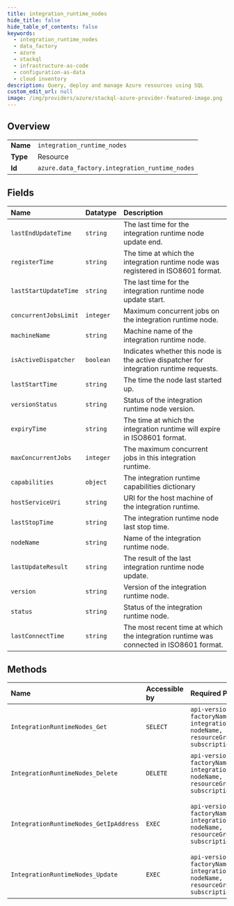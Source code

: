 ```yaml
---
title: integration_runtime_nodes
hide_title: false
hide_table_of_contents: false
keywords:
  - integration_runtime_nodes
  - data_factory
  - azure    
  - stackql
  - infrastructure-as-code
  - configuration-as-data
  - cloud inventory
description: Query, deploy and manage Azure resources using SQL
custom_edit_url: null
image: /img/providers/azure/stackql-azure-provider-featured-image.png
---
```

  
    

## Overview
<table><tbody>
<tr><td><b>Name</b></td><td><code>integration_runtime_nodes</code></td></tr>
<tr><td><b>Type</b></td><td>Resource</td></tr>
<tr><td><b>Id</b></td><td><code>azure.data_factory.integration_runtime_nodes</code></td></tr>
</tbody></table>

## Fields
| Name | Datatype | Description |
|:-----|:---------|:------------|
| `lastEndUpdateTime` | `string` | The last time for the integration runtime node update end. |
| `registerTime` | `string` | The time at which the integration runtime node was registered in ISO8601 format. |
| `lastStartUpdateTime` | `string` | The last time for the integration runtime node update start. |
| `concurrentJobsLimit` | `integer` | Maximum concurrent jobs on the integration runtime node. |
| `machineName` | `string` | Machine name of the integration runtime node. |
| `isActiveDispatcher` | `boolean` | Indicates whether this node is the active dispatcher for integration runtime requests. |
| `lastStartTime` | `string` | The time the node last started up. |
| `versionStatus` | `string` | Status of the integration runtime node version. |
| `expiryTime` | `string` | The time at which the integration runtime will expire in ISO8601 format. |
| `maxConcurrentJobs` | `integer` | The maximum concurrent jobs in this integration runtime. |
| `capabilities` | `object` | The integration runtime capabilities dictionary |
| `hostServiceUri` | `string` | URI for the host machine of the integration runtime. |
| `lastStopTime` | `string` | The integration runtime node last stop time. |
| `nodeName` | `string` | Name of the integration runtime node. |
| `lastUpdateResult` | `string` | The result of the last integration runtime node update. |
| `version` | `string` | Version of the integration runtime node. |
| `status` | `string` | Status of the integration runtime node. |
| `lastConnectTime` | `string` | The most recent time at which the integration runtime was connected in ISO8601 format. |
## Methods
| Name | Accessible by | Required Params | Description |
|:-----|:--------------|:----------------|:------------|
| `IntegrationRuntimeNodes_Get` | `SELECT` | `api-version, factoryName, integrationRuntimeName, nodeName, resourceGroupName, subscriptionId` | Gets a self-hosted integration runtime node. |
| `IntegrationRuntimeNodes_Delete` | `DELETE` | `api-version, factoryName, integrationRuntimeName, nodeName, resourceGroupName, subscriptionId` | Deletes a self-hosted integration runtime node. |
| `IntegrationRuntimeNodes_GetIpAddress` | `EXEC` | `api-version, factoryName, integrationRuntimeName, nodeName, resourceGroupName, subscriptionId` | Get the IP address of self-hosted integration runtime node. |
| `IntegrationRuntimeNodes_Update` | `EXEC` | `api-version, factoryName, integrationRuntimeName, nodeName, resourceGroupName, subscriptionId` | Updates a self-hosted integration runtime node. |
